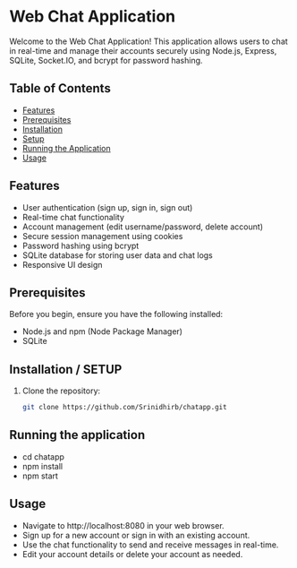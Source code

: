 # Web Chat Application

Welcome to the Web Chat Application! This application allows users to chat in real-time and manage their accounts securely using Node.js, Express, SQLite, Socket.IO, and bcrypt for password hashing.

## Table of Contents

- [Features](#features)
- [Prerequisites](#prerequisites)
- [Installation](#installation)
- [Setup](#setup)
- [Running the Application](#running-the-application)
- [Usage](#usage)

## Features

- User authentication (sign up, sign in, sign out)
- Real-time chat functionality
- Account management (edit username/password, delete account)
- Secure session management using cookies
- Password hashing using bcrypt
- SQLite database for storing user data and chat logs
- Responsive UI design

## Prerequisites

Before you begin, ensure you have the following installed:

- Node.js and npm (Node Package Manager)
- SQLite

## Installation / SETUP

1. Clone the repository:

   ```bash
   git clone https://github.com/Srinidhirb/chatapp.git
   
   
## Running the application

- cd chatapp
- npm install 
- npm start 

## Usage

- Navigate to http://localhost:8080 in your web browser.
- Sign up for a new account or sign in with an existing account.
- Use the chat functionality to send and receive messages in real-time.
- Edit your account details or delete your account as needed.

